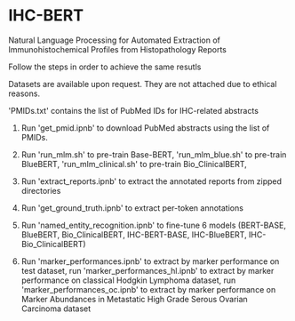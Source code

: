 # IHC-BERT
Natural Language Processing for Automated Extraction of Immunohistochemical Profiles from Histopathology Reports

Follow the steps in order to achieve the same resutls

Datasets are available upon request. They are not attached due to ethical reasons.

'PMIDs.txt' contains the list of PubMed IDs for IHC-related abstracts

1. Run 'get_pmid.ipnb' to download PubMed abstracts using the list of PMIDs.

2. Run 'run_mlm.sh' to pre-train Base-BERT, 'run_mlm_blue.sh' to pre-train BlueBERT, 'run_mlm_clinical.sh' to pre-train Bio_ClinicalBERT, 

3. Run 'extract_reports.ipnb' to extract the annotated reports from zipped directories

4. Run 'get_ground_truth.ipnb' to extract per-token annotations

5. Run 'named_entity_recognition.ipnb' to fine-tune 6 models (BERT-BASE, BlueBERT, Bio_ClinicalBERT, IHC-BERT-BASE, IHC-BlueBERT, IHC-Bio_ClinicalBERT)

6. Run 'marker_performances.ipnb' to extract by marker performance on test dataset, run 'marker_performances_hl.ipnb' to extract by marker performance on classical Hodgkin Lymphoma dataset, run 'marker_performances_oc.ipnb' to extract by marker performance on Marker Abundances in Metastatic High Grade Serous Ovarian Carcinoma dataset
